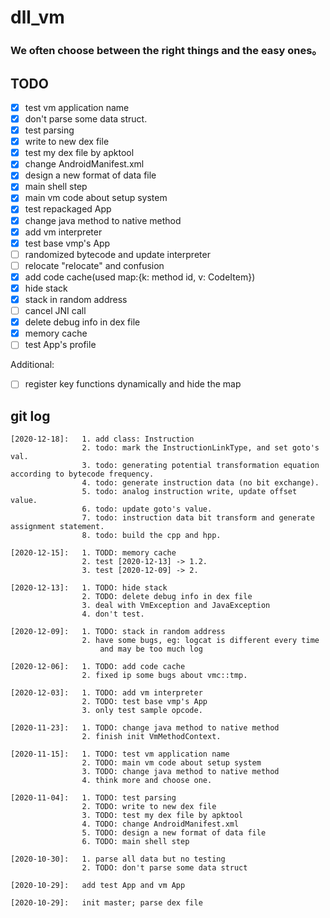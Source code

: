 # dll_vm

### We often choose between the right things and the easy ones。

## TODO

+ [x] test vm application name
+ [x] don't parse some data struct.
+ [x] test parsing
+ [x] write to new dex file
+ [x] test my dex file by apktool
+ [x] change AndroidManifest.xml
+ [x] design a new format of data file
+ [x] main shell step
+ [x] main vm code about setup system
+ [x] test repackaged App
+ [x] change java method to native method
+ [x] add vm interpreter
+ [x] test base vmp's App
+ [ ] randomized bytecode and update interpreter
+ [ ] relocate "relocate" and confusion
+ [x] add code cache(used map:{k: method id, v: CodeItem})
+ [x] hide stack
+ [x] stack in random address
+ [ ] cancel JNI call
+ [x] delete debug info in dex file
+ [x] memory cache
+ [ ] test App's profile

Additional:
+ [ ] register key functions dynamically and hide the map

## git log
    [2020-12-18]:   1. add class: Instruction
                    2. todo: mark the InstructionLinkType, and set goto's val.
                    3. todo: generating potential transformation equation according to bytecode frequency.
                    4. todo: generate instruction data (no bit exchange).
                    5. todo: analog instruction write, update offset value.
                    6. todo: update goto's value.
                    7. todo: instruction data bit transform and generate assignment statement.
                    8. todo: build the cpp and hpp.

    [2020-12-15]:   1. TODD: memory cache
                    2. test [2020-12-13] -> 1.2.
                    3. test [2020-12-09] -> 2.

    [2020-12-13]:   1. TODO: hide stack
                    2. TODO: delete debug info in dex file
                    3. deal with VmException and JavaException
                    4. don't test.

    [2020-12-09]:   1. TODO: stack in random address
                    2. have some bugs, eg: logcat is different every time
                        and may be too much log

    [2020-12-06]:   1. TODO: add code cache
                    2. fixed ip some bugs about vmc::tmp.

    [2020-12-03]:   1. TODO: add vm interpreter
                    2. TODO: test base vmp's App
                    3. only test sample opcode.

    [2020-11-23]:   1. TODO: change java method to native method
                    2. finish init VmMethodContext.

    [2020-11-15]:   1. TODO: test vm application name
                    2. TODO: main vm code about setup system
                    3. TODO: change java method to native method
                    4. think more and choose one.

    [2020-11-04]:   1. TODO: test parsing
                    2. TODO: write to new dex file
                    3. TODO: test my dex file by apktool
                    4. TODO: change AndroidManifest.xml
                    5. TODO: design a new format of data file
                    6. TODO: main shell step

    [2020-10-30]:   1. parse all data but no testing 
                    2. TODO: don't parse some data struct

    [2020-10-29]:   add test App and vm App

    [2020-10-29]:   init master; parse dex file
